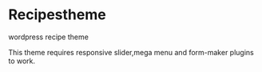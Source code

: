 # Recipestheme
wordpress recipe theme

This theme requires responsive slider,mega menu and form-maker plugins to work. 
